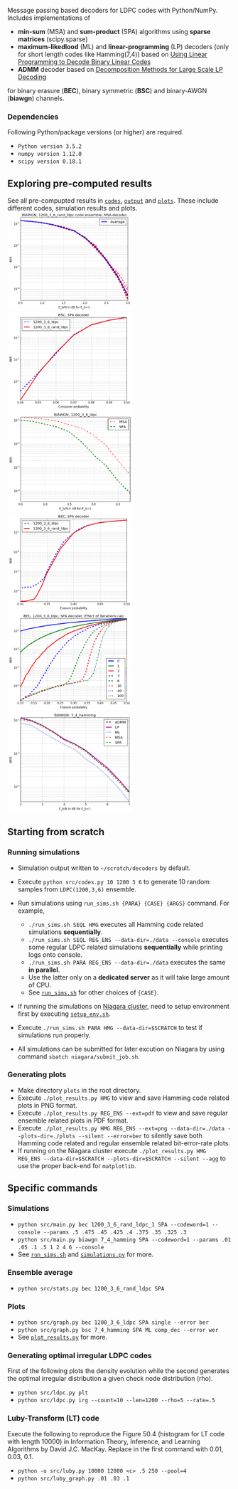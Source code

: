 Message passing based decoders for LDPC codes with Python/NumPy. Includes implementations of
* **min-sum** (MSA) and **sum-product** (SPA) algorithms using **sparse matrices** (scipy.sparse)
* **maximum-likedlood** (ML) and **linear-programming** (LP) decoders (only for short length codes like Hamming(7,4)) based on [Using Linear Programming to Decode Binary Linear Codes](https://people.eecs.berkeley.edu/~wainwrig/Papers/FelWaiKar05.pdf)
* **ADMM** decoder based on [Decomposition Methods for Large Scale LP Decoding](https://arxiv.org/pdf/1204.0556.pdf)

for binary erasure (**BEC**), binary symmetric (**BSC**) and binary-AWGN (**biawgn**) channels.

### Dependencies
Following Python/package versions (or higher) are required.
* `Python version 3.5.2`
* `numpy version 1.12.0`
* `scipy version 0.18.1`


## Exploring pre-computed results
See all pre-compupted results in [`codes`](data/codes), [`output`](data/output) and [`plots`](data/plots). These include different codes, simulation results and plots.
<img src="data/plots/BIAWGN_MSA_ensemble.png?raw=true" width="280" />
<img src="data/plots/BSC_SPA_compare.png?raw=true" width="280" />
<img src="data/plots/MSA_SPA_BIAWGN.png?raw=true" width="280" />
<img src="data/plots/BEC_compare.png?raw=true" width="280" />
<img src="data/plots/BEC_max_iter.png?raw=true" width="280" />
<img src="data/plots/HMG_BIAWGN.png?raw=true" width="280" />


## Starting from scratch

### Running simulations
* Simulation output written to `~/scratch/decoders` by default.
* Execute `python src/codes.py 10 1200 3 6` to generate 10 random samples from `LDPC(1200,3,6)` ensemble.
* Run simulations using `run_sims.sh {PARA} {CASE} {ARGS}` command. For example,
  * `./run_sims.sh SEQL HMG` executes all Hamming code related simulations **sequentially**.
  * `./run_sims.sh SEQL REG_ENS --data-dir=./data --console` executes some regular LDPC related simulations **sequentially** while printing logs onto console.
  * `./run_sims.sh PARA REG_ENS --data-dir=./data` executes the same **in parallel**.
  * Use the latter only on a **dedicated server** as it will take large amount of CPU.
  * See [`run_sims.sh`](../master/run_sims.sh) for other choices of `{CASE}`.

* If running the simulations on [Niagara cluster](https://docs.computecanada.ca/wiki/Niagara), need to setup environment first by executing [`setup_env.sh`](../master/niagara/setup_env.sh).
* Execute `./run_sims.sh PARA HMG --data-dir=$SCRATCH` to test if simulations run properly.
* All simulations can be submitted for later excution on Niagara by using command `sbatch niagara/submit_job.sh`.


### Generating plots
* Make directory `plots` in the root directory.
* Execute `./plot_results.py HMG`  to view and save Hamming code related plots in PNG format.
* Execute `./plot_results.py REG_ENS --ext=pdf` to view and save regular ensemble related plots in PDF format.
* Execute `./plot_results.py HMG REG_ENS --ext=png --data-dir=./data --plots-dir=./plots --silent --error=ber` to silently save both Hamming code related and regular ensemble related bit-error-rate plots.
* If running on the Niagara cluster execute `./plot_results.py HMG REG_ENS --data-dir=$SCRATCH --plots-dir=$SCRATCH --silent --agg` to use the proper back-end for `matplotlib`.


## Specific commands

### Simulations
* `python src/main.py bec 1200_3_6_rand_ldpc_1 SPA --codeword=1 --console --params .5 .475 .45 .425 .4 .375 .35 .325 .3`
* `python src/main.py biawgn 7_4_hamming SPA --codeword=1 --params .01 .05 .1 .5 1 2 4 6 --console`
* See [`run_sims.sh`](../master/run_sims.sh) and [`simulations.py`](../master/simulations.py) for more.

### Ensemble average
* `python src/stats.py bec 1200_3_6_rand_ldpc SPA`

### Plots
* `python src/graph.py bec 1200_3_6_ldpc SPA single --error ber`
* `python src/graph.py bsc 7_4_hamming SPA ML comp_dec --error wer`
* See [`plot_results.py`](../master/plot_results.py) for more.


### Generating optimal irregular LDPC codes
First of the following plots the density evolution while the second generates the optimal irregular distribution a given check node distribution (rho).
* `python src/ldpc.py plt`
* `python src/ldpc.py irg --count=10 --len=1200 --rho=5 --rate=.5`


### Luby-Transform (LT) code
Execute the following to reproduce the Figure 50.4 (histogram for LT code with length 10000) in Information Theory, Inference, and Learning Algorithms by David J.C. MacKay. Replace <c> in the first command with 0.01, 0.03, 0.1.
* `python -u src/luby.py 10000 12000 <c> .5 250 --pool=4`
* `python src/luby_graph.py .01 .03 .1`
